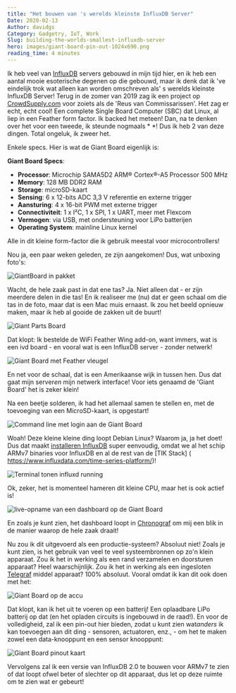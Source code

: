 ```yaml
---
title: "Het bouwen van 's werelds kleinste InfluxDB Server"
Date: 2020-02-13
Author: davidgs
Category: Gadgetry, IoT, Work
Slug: building-the-worlds-smallest-influxdb-server
hero: images/giant-board-pin-out-1024x690.png
reading_time: 4 minutes
---
```


Ik heb veel van [InfluxDB](https://www.influxdata.com/products/influxdb-overview/) servers gebouwd in mijn tijd hier, en ik heb een aantal mooie esoterische degenen op die gebouwd, maar ik denk dat ik 've eindelijk trok wat alleen kan worden omschreven als' s werelds kleinste InfluxDB Server! Terug in de zomer van 2019 zag ik een project op [CrowdSupply.com](https://www.crowdsupply.com/groboards/giant-board) voor zoiets als de 'Reus van Commissarissen'. Het zag er echt, echt cool! Een complete Single Board Computer (SBC) dat Linux, al liep in een Feather form factor. Ik backed het meteen! Dan, na te denken over het voor een tweede, ik steunde nogmaals * *! Dus ik heb 2 van deze dingen. Total ongeluk, ik zweer het.

Enkele specs. Hier is wat de Giant Board eigenlijk is:

**Giant Board Specs**:

- **Processor**: Microchip SAMA5D2 ARM® Cortex®-A5 Processor 500 MHz
- **Memory**: 128 MB DDR2 RAM
- **Storage**: microSD-kaart
- **Sensing**: 6 x 12-bits ADC 3,3 V referentie en externe trigger
- **Aansturing**: 4 x 16-bit PWM met externe trigger
- **Connectiviteit**: 1 x I²C, 1 x SPI, 1 x UART, meer met Flexcom
- **Vermogen**: via USB, met ondersteuning voor LiPo batterijen
- **Operating System**: mainline Linux kernel

Alle in dit kleine form-factor die ik gebruik meestal voor microcontrollers!

Nou ja, een paar weken geleden, ze zijn aangekomen! Dus, wat unboxing foto's:

![GiantBoard in pakket](/posts/category/database/images/IMG_6750-768x1024.png)

Wacht, de hele zaak past in dat ene tas? Ja. Niet alleen dat - er zijn meerdere delen in die tas! En ik realiseer me (nu) dat er geen schaal om die tas in de foto, maar dat is een Mac muis ernaast. Ik zou het beeld opnieuw maken, maar ik heb al gooide de zakken uit de buurt!

![Giant Parts Board](/posts/category/database/images/IMG_6752-1-768x1024.png)

Dat klopt: Ik bestelde de WiFi Feather Wing add-on, want immers, wat is een ivd board - en vooral wat is een InfluxDB server - zonder netwerk!

![Giant Board met Feather vleugel](/posts/category/database/images/IMG_6754-1-768x1024.png)

En net voor de schaal, dat is een Amerikaanse wijk in tussen hen. Dus dat gaat mijn server*en* mijn netwerk interface! Voor iets genaamd de 'Giant Board' het is zeker klein!

Na een beetje solderen, ik had het allemaal samen te stellen en, met de toevoeging van een MicroSD-kaart, is opgestart!

![Command line met login aan de Giant Board](/posts/category/database/images/Screen-Shot-2020-02-11-at-9.04.12-AM.png)

Woah! Deze kleine kleine ding loopt Debian Linux? Waarom ja, ja het doet! Dus dat maakt [installeren InfluxDB](https://docs.influxdata.com/influxdb/v1.7/introduction/installation/) super eenvoudig, omdat we al het schip ARMv7 binaries voor InfluxDB en al de rest van de [TIK Stack] ( https://www.influxdata.com/time-series-platform/)!

![Terminal tonen influxd running](/posts/category/database/images/Screen-Shot-2020-02-11-at-9.07.54-AM.png)

Ok, zeker, het is momenteel hameren dit kleine CPU, maar het is ook actief is!

![live-opname van een dashboard op de Giant Board](/posts/category/database/images/Kapture-2020-01-21-at-12.22.19-1024x372.gif)

En zoals je kunt zien, het dashboard loopt in [Chronograf](https://www.influxdata.com/time-series-platform/chronograf/) om mij een blik in de manier waarop de hele zaak draait!

Nu zou ik dit uitgevoerd als een productie-systeem? Absoluut niet! Zoals je kunt zien, is het gebruik van veel te veel systeembronnen op zo'n klein apparaat. Zou ik het in werking als een rand verzamelen en doorsturen apparaat? Heel waarschijnlijk. Zou ik het in werking als een ingesloten [Telegraf](https://www.influxdata.com/time-series-platform/telegraf/) middel apparaat? 100% absoluut. Vooral omdat ik kan dit ook doen met het:

![Giant Board op de accu](/posts/category/database/images/IMG_6779-768x1024.png)

Dat klopt, kan ik het uit te voeren op een batterij! Een oplaadbare LiPo batterij op dat (en het opladen circuits is ingebouwd in de raad!). En voor de volledigheid, zal ik een pin-out hier bieden, zodat u kunt zien wat*anders* ik kan toevoegen aan dit ding - sensoren, actuatoren, enz., - om het te maken zowel een data-knooppunt en een sensor knooppunt:

![Giant Board pinout kaart](/posts/category/database/images/giant-board-pin-out-1024x690.png)

Vervolgens zal ik een versie van InfluxDB 2.0 te bouwen voor ARMv7 te zien of dat loopt ofwel beter of slechter op dit apparaat, dus let op deze ruimte om te zien wat er gebeurt!
